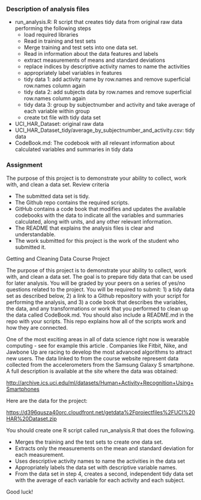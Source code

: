 ### Description of analysis files

* run_analysis.R: R script that creates tidy data from original raw data performing the following steps
	* load required libraries
	* Read in training and test sets
	* Merge training and test sets into one data set.
	* Read in information about the data features and labels
	* extract measurements of means and standard deviations
	* replace indices by descriptive activity names to name the activities
	* appropriately label variables in features
	* tidy data 1: add activity name by row.names and remove superficial row.names column again
	* tidy data 2: add subjects data by row.names and remove superficial row.names column again
	* tidy data 3: group by subjectnumber and activity and take average of each variable within group
	* create txt file with tidy data set
* UCI_HAR_Dataset: original raw data
* UCI_HAR_Dataset_tidy/average_by_subjectnumber_and_activity.csv: tidy data
* CodeBook.md: The codebook with all relevant information about calculated variables and summaries in tidy data


### Assignment

The purpose of this project is to demonstrate your ability to collect, work with, and clean a data set.
Review criteria

*    The submitted data set is tidy.
*    The Github repo contains the required scripts.
*    GitHub contains a code book that modifies and updates the available codebooks with the data to indicate all the variables and summaries calculated, along with units, and any other relevant information.
*    The README that explains the analysis files is clear and understandable.
*    The work submitted for this project is the work of the student who submitted it.

Getting and Cleaning Data Course Project

The purpose of this project is to demonstrate your ability to collect, work with, and clean a data set. The goal is to prepare tidy data that can be used for later analysis. You will be graded by your peers on a series of yes/no questions related to the project. You will be required to submit: 1) a tidy data set as described below, 2) a link to a Github repository with your script for performing the analysis, and 3) a code book that describes the variables, the data, and any transformations or work that you performed to clean up the data called CodeBook.md. You should also include a README.md in the repo with your scripts. This repo explains how all of the scripts work and how they are connected.

One of the most exciting areas in all of data science right now is wearable computing - see for example this article . Companies like Fitbit, Nike, and Jawbone Up are racing to develop the most advanced algorithms to attract new users. The data linked to from the course website represent data collected from the accelerometers from the Samsung Galaxy S smartphone. A full description is available at the site where the data was obtained:

http://archive.ics.uci.edu/ml/datasets/Human+Activity+Recognition+Using+Smartphones

Here are the data for the project:

https://d396qusza40orc.cloudfront.net/getdata%2Fprojectfiles%2FUCI%20HAR%20Dataset.zip

You should create one R script called run_analysis.R that does the following.

*    Merges the training and the test sets to create one data set.
*    Extracts only the measurements on the mean and standard deviation for each measurement.
*    Uses descriptive activity names to name the activities in the data set
*    Appropriately labels the data set with descriptive variable names.
*    From the data set in step 4, creates a second, independent tidy data set with the average of each variable for each activity and each subject.

Good luck!
